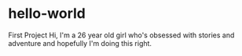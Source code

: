 # hello-world
First Project
Hi, I'm a 26 year old girl who's obsessed with stories and adventure and hopefully I'm doing this right.
